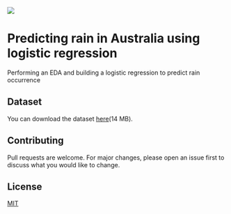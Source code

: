 ![](https://66.media.tumblr.com/df919d1def379690c0bc426025d01698/39f0ab1d20b65458-e2/s640x960/ed8f02693b8209c531d79a7bb6404501ced50148.gif)
# Predicting rain in Australia using logistic regression
Performing an EDA and building a logistic regression to predict rain occurrence 

## Dataset
You can download the dataset [here](https://www.kaggle.com/jsphyg/weather-dataset-rattle-package/download)(14 MB).

## Contributing 
Pull requests are welcome. For major changes, please open an issue first to discuss what you would like to change.

## License
[MIT](https://choosealicense.com/licenses/mit/)
